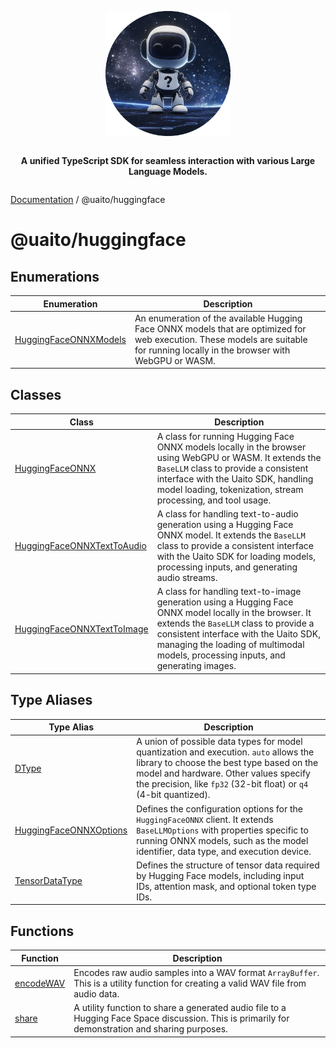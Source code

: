 <div style="display:flex; flex-direction:column; align-items:center;">
<p align="center">
  <img src="../UAITO.png" alt="UAITO Logo" width="200"/>
</p>

<p align="center">
  <strong>A unified TypeScript SDK for seamless interaction with various Large Language Models.</strong>
</p>
</div>

[Documentation](README.md) / @uaito/huggingface

# @uaito/huggingface

## Enumerations

| Enumeration | Description |
| ------ | ------ |
| [HuggingFaceONNXModels](@uaito.huggingface.Enumeration.HuggingFaceONNXModels.md) | An enumeration of the available Hugging Face ONNX models that are optimized for web execution. These models are suitable for running locally in the browser with WebGPU or WASM. |

## Classes

| Class | Description |
| ------ | ------ |
| [HuggingFaceONNX](@uaito.huggingface.Class.HuggingFaceONNX.md) | A class for running Hugging Face ONNX models locally in the browser using WebGPU or WASM. It extends the `BaseLLM` class to provide a consistent interface with the Uaito SDK, handling model loading, tokenization, stream processing, and tool usage. |
| [HuggingFaceONNXTextToAudio](@uaito.huggingface.Class.HuggingFaceONNXTextToAudio.md) | A class for handling text-to-audio generation using a Hugging Face ONNX model. It extends the `BaseLLM` class to provide a consistent interface with the Uaito SDK for loading models, processing inputs, and generating audio streams. |
| [HuggingFaceONNXTextToImage](@uaito.huggingface.Class.HuggingFaceONNXTextToImage.md) | A class for handling text-to-image generation using a Hugging Face ONNX model locally in the browser. It extends the `BaseLLM` class to provide a consistent interface with the Uaito SDK, managing the loading of multimodal models, processing inputs, and generating images. |

## Type Aliases

| Type Alias | Description |
| ------ | ------ |
| [DType](@uaito.huggingface.TypeAlias.DType.md) | A union of possible data types for model quantization and execution. `auto` allows the library to choose the best type based on the model and hardware. Other values specify the precision, like `fp32` (32-bit float) or `q4` (4-bit quantized). |
| [HuggingFaceONNXOptions](@uaito.huggingface.TypeAlias.HuggingFaceONNXOptions.md) | Defines the configuration options for the `HuggingFaceONNX` client. It extends `BaseLLMOptions` with properties specific to running ONNX models, such as the model identifier, data type, and execution device. |
| [TensorDataType](@uaito.huggingface.TypeAlias.TensorDataType.md) | Defines the structure of tensor data required by Hugging Face models, including input IDs, attention mask, and optional token type IDs. |

## Functions

| Function | Description |
| ------ | ------ |
| [encodeWAV](@uaito.huggingface.Function.encodeWAV.md) | Encodes raw audio samples into a WAV format `ArrayBuffer`. This is a utility function for creating a valid WAV file from audio data. |
| [share](@uaito.huggingface.Function.share.md) | A utility function to share a generated audio file to a Hugging Face Space discussion. This is primarily for demonstration and sharing purposes. |
